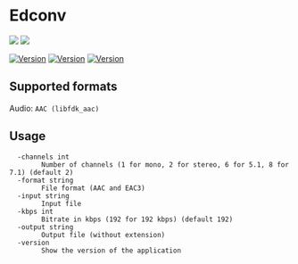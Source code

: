 # Edconv

<img src="https://img.shields.io/badge/go-%2300ADD8.svg?style=for-the-badge&logo=go&logoColor=white"/> <img src="https://shields.io/badge/FFmpeg-%23171717.svg?logo=ffmpeg&style=for-the-badge&labelColor=171717&logoColor=5cb85c"/>

[![Version](https://img.shields.io/badge/Version-1.2.1-blue)]()
[![Version](https://img.shields.io/badge/GoLang-v1.24.0-blue)]()
[![Version](https://img.shields.io/badge/FFmpeg-v7.1.1-blue)]()

## Supported formats

Audio: `AAC (libfdk_aac)`

## Usage

```
  -channels int
    	Number of channels (1 for mono, 2 for stereo, 6 for 5.1, 8 for 7.1) (default 2)
  -format string
    	File format (AAC and EAC3)
  -input string
    	Input file
  -kbps int
    	Bitrate in kbps (192 for 192 kbps) (default 192)
  -output string
    	Output file (without extension)
  -version
    	Show the version of the application
```